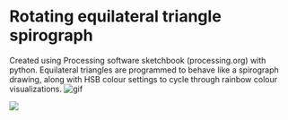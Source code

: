 # Rotating equilateral triangle spirograph
 Created using Processing software sketchbook (processing.org) with python. Equilateral triangles are programmed to behave like a spirograph drawing, along with HSB colour settings to cycle through rainbow colour visualizations.
![gif](https://github.com/GitNatalieSem/Rotating-equilateral-triangle-spirograph/blob/main/triangles_pyde/RotatingEquilateralTriangles.gif)

<img src='https://github.com/jss367/antools/blob/gh-pages-2.3.4/assets/images/cat.gif?raw=true' />
